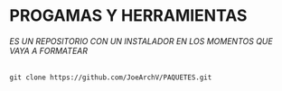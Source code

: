 # PROGAMAS Y HERRAMIENTAS
###### ES UN REPOSITORIO CON UN INSTALADOR EN LOS MOMENTOS QUE VAYA A FORMATEAR

```shell
git clone https://github.com/JoeArchV/PAQUETES.git
```
